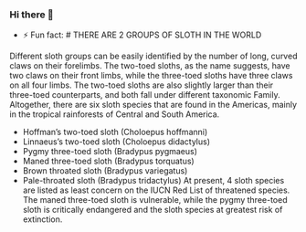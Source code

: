 ### Hi there 👋

- ⚡ Fun fact: # THERE ARE 2 GROUPS OF SLOTH IN THE WORLD

Different sloth groups can be easily identified by the number of long, curved claws on their forelimbs. The two-toed sloths, as the name suggests, have two claws on their front limbs, while the three-toed sloths have three claws on all four limbs. The two-toed sloths are also slightly larger than their three-toed counterparts, and both fall under different taxonomic Family. Altogether, there are six sloth species that are found in the Americas, mainly in the tropical rainforests of Central and South America.
 - Hoffman’s two-toed sloth (Choloepus hoffmanni)
 - Linnaeus’s two-toed sloth (Choloepus didactylus)
 - Pygmy three-toed sloth (Bradypus pygmaeus)
 - Maned three-toed sloth (Bradypus torquatus)
 - Brown throated sloth (Bradypus variegatus)
 - Pale-throated sloth (Bradypus tridactylus)
At present, 4 sloth species are listed as least concern on the IUCN Red List of threatened species. The maned three-toed sloth is vulnerable, while the pygmy three-toed sloth is critically endangered and the sloth species at greatest risk of extinction.
<!--
**mrsladoje/mrsladoje** is a ✨ _special_ ✨ repository because its `README.md` (this file) appears on your GitHub profile.

Here are some ideas to get you started:

- 🔭 I’m currently working on ...
- 🌱 I’m currently learning ...
- 👯 I’m looking to collaborate on ...
- 🤔 I’m looking for help with ...
- 💬 Ask me about ...
- 📫 How to reach me: ...
- 😄 Pronouns: ...
- ⚡ Fun fact: ...
-->
